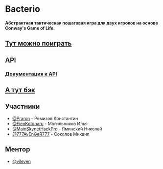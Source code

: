 # Bacterio

#### Абстрактная тактическая пошаговая игра для двух игроков на основе Conway's Game of Life.

## [Тут можно поиграть](https://bacterio.tech)

## API
### [Документация к API](https://app.swaggerhub.com/apis/EienKotonaru/Bacterio_API/1.0.0)

## [А тут бэк](https://github.com/java-park-mail-ru/MoonFaces-09-2017)

## Участники

* [@Praron](https://github.com/Praron) - Ремизов Константин
* [@EienKotonaru](https://github.com/EienKotonaru) - Могильников Илья
* [@MainSkynetHackPro](https://github.com/MainSkynetHackPro) - Яминский Николай
* [@777AvEnGeR777](https://github.com/777AvEnGeR777) - Соколов Михаил

## Ментор

* [@vileven](https://github.com/vileven)
